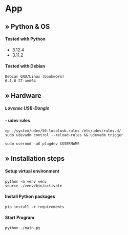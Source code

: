 # App
## &raquo; Python & OS

#### Tested with Python 
- 3.12.4
- 3.11.2

#### Tested with Debian 
```
Debian GNU/Linux (bookworm)
6.1.0-27-amd64
```

## &raquo; Hardware
##### Lovense USB-Dongle
#### - udev rules
```
cp ./system/udev/50-localusb.rules /etc/udev/rules.d/
sudo udevadm control --reload-rules && udevadm trigger

sudo usermod -aG plugdev $USERNAME
```
## &raquo; Installation steps
#### Setup virtual environment
```
python -m venv venv
source ./venv/bin/activate
```

#### Install Python packages
```
pip install -r requirements
```

#### Start Program
```
python ./main.py
```